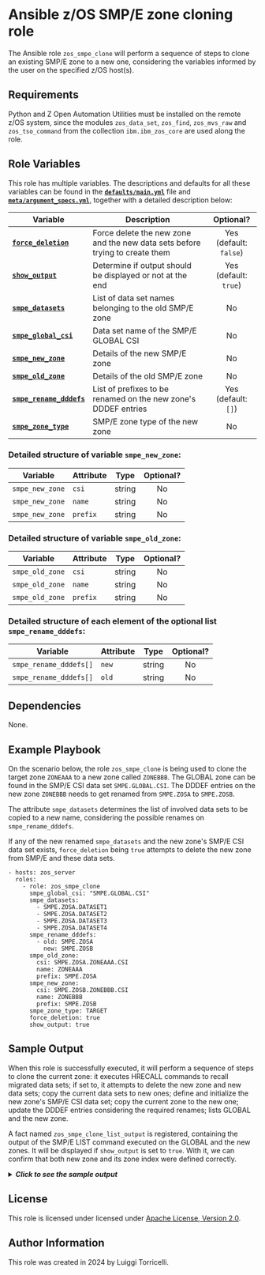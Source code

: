 # Ansible z/OS SMP/E zone cloning role

The Ansible role `zos_smpe_clone` will perform a sequence of steps to clone an existing SMP/E zone to a new one, considering the variables informed by the user on the specified z/OS host(s).

## Requirements

Python and Z Open Automation Utilities must be installed on the remote z/OS system, since the modules `zos_data_set`, `zos_find`, `zos_mvs_raw` and `zos_tso_command` from the collection `ibm.ibm_zos_core` are used along the role.

## Role Variables

This role has multiple variables. The descriptions and defaults for all these variables can be found in the **[`defaults/main.yml`](/defaults/main.yml)** file and **[`meta/argument_specs.yml`](/meta/argument_specs.yml)**, together with a detailed description below:

| Variable | Description | Optional? |
| -------- | ----------- | :-------: |
| **[`force_deletion`](/meta/argument_specs.yml)** | Force delete the new zone and the new data sets before trying to create them | Yes<br>(default: `false`) |
| **[`show_output`](/meta/argument_specs.yml)** | Determine if output should be displayed or not at the end | Yes<br>(default: `true`) |
| **[`smpe_datasets`](/meta/argument_specs.yml)** | List of data set names belonging to the old SMP/E zone | No |
| **[`smpe_global_csi`](/meta/argument_specs.yml)** | Data set name of the SMP/E GLOBAL CSI | No |
| **[`smpe_new_zone`](/meta/argument_specs.yml)** | Details of the new SMP/E zone | No |
| **[`smpe_old_zone`](/meta/argument_specs.yml)** | Details of the old SMP/E zone | No |
| **[`smpe_rename_dddefs`](/meta/argument_specs.yml)** | List of prefixes to be renamed on the new zone's DDDEF entries | Yes<br>(default: `[]`) |
| **[`smpe_zone_type`](/meta/argument_specs.yml)** | SMP/E zone type of the new zone | No |

### Detailed structure of variable `smpe_new_zone`:

| Variable | Attribute | Type | Optional? |
| -------- | --------- | :--: | :-------: |
| `smpe_new_zone` | `csi` | string | No |
| `smpe_new_zone` | `name` | string | No |
| `smpe_new_zone` | `prefix` | string | No |

### Detailed structure of variable `smpe_old_zone`:

| Variable | Attribute | Type | Optional? |
| -------- | --------- | :--: | :-------: |
| `smpe_old_zone` | `csi` | string | No |
| `smpe_old_zone` | `name` | string | No |
| `smpe_old_zone` | `prefix` | string | No |

### Detailed structure of each element of the optional list `smpe_rename_dddefs`:

| Variable | Attribute | Type | Optional? |
| -------- | --------- | :--: | :-------: |
| `smpe_rename_dddefs[]` | `new` | string | No |
| `smpe_rename_dddefs[]` | `old` | string | No |

## Dependencies

None.

## Example Playbook

On the scenario below, the role `zos_smpe_clone` is being used to clone the target zone `ZONEAAA` to a new zone called `ZONEBBB`. The GLOBAL zone can be found in the SMP/E CSI data set `SMPE.GLOBAL.CSI`. The DDDEF entries on the new zone `ZONEBBB` needs to get renamed from `SMPE.ZOSA` to `SMPE.ZOSB`.

The attribute `smpe_datasets` determines the list of involved data sets to be copied to a new name, considering the possible renames on `smpe_rename_dddefs`.

If any of the new renamed `smpe_datasets` and the new zone's SMP/E CSI data set exists, `force_deletion` being `true` attempts to delete the new zone from SMP/E and these data sets.

    - hosts: zos_server
      roles:
        - role: zos_smpe_clone
          smpe_global_csi: "SMPE.GLOBAL.CSI"
          smpe_datasets:
            - SMPE.ZOSA.DATASET1
            - SMPE.ZOSA.DATASET2
            - SMPE.ZOSA.DATASET3
            - SMPE.ZOSA.DATASET4
          smpe_rename_dddefs: 
            - old: SMPE.ZOSA
              new: SMPE.ZOSB
          smpe_old_zone:
            csi: SMPE.ZOSA.ZONEAAA.CSI
            name: ZONEAAA
            prefix: SMPE.ZOSA
          smpe_new_zone:
            csi: SMPE.ZOSB.ZONEBBB.CSI
            name: ZONEBBB
            prefix: SMPE.ZOSB
          smpe_zone_type: TARGET
          force_deletion: true
          show_output: true

## Sample Output

When this role is successfully executed, it will perform a sequence of steps to clone the current zone: it executes HRECALL commands to recall migrated data sets; if set to, it attempts to delete the new zone and new data sets; copy the current data sets to new ones; define and initialize the new zone's SMP/E CSI data set; copy the current zone to the new one; update the DDDEF entries considering the required renames; lists GLOBAL and the new zone.

A fact named `zos_smpe_clone_list_output` is registered, containing the output of the SMP/E LIST command executed on the GLOBAL and the new zones. It will be displayed if `show_output` is set to `true`. With it, we can confirm that both new zone and its zone index were defined correctly.

<details>
    <summary><b><i>Click to see the sample output</i></b></summary>

    "zos_smpe_clone_list_output": [
        [
            "\fPAGE 0001  - NOW SET TO GLOBAL ZONE          DATE 11/29/24  TIME 11:35:58  SMP/E 37.25   SMPLIST  OUTPUT",
            "",
            "  LIST GLOBALZONE.\fPAGE 0002  - NOW SET TO GLOBAL ZONE          DATE 11/29/24  TIME 11:35:58  SMP/E 37.25   SMPLIST  OUTPUT",
            "",
            "GLOBAL  ZONE ENTRIES",
            "",
            "",
            "  NAME",
            "",
            "GLOBAL    UPGLEVEL        = SMP/E 37.16",
            "          OPTIONS         = BUILD",
            "          ZONEINDEX       = DLIB     DLIB     SMPE.ZOS.DLIB.CSI",
            "                            ZONEAAA  TARGET   SMPE.ZOSA.ZONEAAA.CSI",
            "                            ZONEBBB  TARGET   SMPE.ZOSB.ZONEBBB.CSI",
            "          SREL            = Z038\fPAGE 0003  - NOW SET TO GLOBAL ZONE          DATE 11/29/24  TIME 11:35:58  SMP/E 37.25   SMPLIST  OUTPUT",
            "",
            "LIST     SUMMARY REPORT FOR GLOBAL",
            "",
            "ENTRY-TYPE   ENTRY-NAME         STATUS",
            "",
            "ZONE                            STARTS ON PAGE 0002",
            ""
        ],
        [
            "\fPAGE 0001  - NOW SET TO TARGET ZONE ZONEBBB  DATE 11/29/24  TIME 11:36:13  SMP/E 37.25   SMPLIST  OUTPUT",
            "",
            "  LIST TARGETZONE",
            "      DDDEF.\fPAGE 0002  - NOW SET TO TARGET ZONE ZONEBBB  DATE 11/29/24  TIME 11:36:13  SMP/E 37.25   SMPLIST  OUTPUT",
            "",
            "ZONEBBB ZONE ENTRIES",
            "",
            "",
            "  NAME",
            "",
            "ZONEBBB   TZONE           = ZONEBBB",
            "          UPGLEVEL        = SMP/E 37.16",
            "          RELATED         = DLIB",
            "          OPTIONS         = BUILD",
            "          SREL            = Z038\fPAGE 0003  - NOW SET TO TARGET ZONE ZONEBBB  DATE 11/29/24  TIME 11:36:13  SMP/E 37.25   SMPLIST  OUTPUT",
            "",
            "ZONEBBB DDDEF ENTRIES",
            "",
            "",
            "  NAME",
            "",
            "AADSN1    DATASET         = SMPE.ZOS.ADSN1",
            "          UNIT            = SYSALLDA",
            "          SHR",
            "          WAIT",
            "",
            "AADSN2    DATASET         = SMPE.ZOS.ADSN2",
            "          UNIT            = SYSALLDA",
            "          SHR",
            "          WAIT",
            "",
            "SADMMOD   DATASET         = SYS1.SADMMOD",
            "          UNIT            = SYSALLDA",
            "          SHR",
            "          WAIT",
            "",
            "SCEELKED  DATASET         = SYS1.SCEELKED",
            "          UNIT            = SYSALLDA",
            "          SHR",
            "          WAIT",
            "",
            "SCEESPC   DATASET         = SYS1.SCEESPC",
            "          UNIT            = SYSALLDA",
            "          SHR",
            "          WAIT",
            "",
            "DATASET1  DATASET         = SMPE.ZOSB.DATASET1",
            "          UNIT            = SYSALLDA",
            "          SHR",
            "          WAIT",
            "",
            "DATASET2  DATASET         = SMPE.ZOSB.DATASET2",
            "          UNIT            = SYSALLDA",
            "          SHR",
            "          WAIT",
            "",
            "DATASET3  DATASET         = SMPE.ZOSB.DATASET3",
            "          UNIT            = SYSALLDA",
            "          SHR",
            "          WAIT",
            "",
            "DATASET4  DATASET         = SMPE.ZOSB.DATASET4",
            "          UNIT            = SYSALLDA",
            "          SHR",
            "          WAIT",
            "",
            "SMPLOG    DATASET         = SMPE.ZOSB.ZONEBBB.SMPLOG",
            "          UNIT            = SYSALLDA",
            "          MOD",
            "          WAIT",
            "",
            "SMPLOGA   DATASET         = SMPE.ZOSB.ZONEBBB.SMPLOGA",
            "          UNIT            = SYSALLDA",
            "          MOD",
            "          WAIT",
            "",
            "SMPLTS    DATASET         = SMPE.ZOSB.ZONEBBB.SMPLTS",
            "          UNIT            = SYSALLDA",
            "          OLD",
            "          WAIT",
            "",
            "SMPMTS    DATASET         = SMPE.ZOSB.ZONEBBB.SMPMTS",
            "          UNIT            = SYSALLDA",
            "          OLD",
            "          WAIT",
            "",
            "SMPPTS    DATASET         = SMPE.ZOS.SMPPTS",
            "          UNIT            = SYSALLDA",
            "          SHR",
            "          WAIT",
            "",
            "SMPSCDS   DATASET         = SMPE.ZOSB.ZONEBBB.SMPSCDS",
            "          UNIT            = SYSALLDA",
            "          OLD",
            "          WAIT",
            "",
            "SMPSTS    DATASET         = SMPE.ZOSB.ZONEBBB.SMPSTS",
            "          UNIT            = SYSALLDA",
            "          OLD",
            "          WAIT",
            "",
            "LIST     SUMMARY REPORT FOR ZONEBBB",
            "",
            "ENTRY-TYPE   ENTRY-NAME         STATUS",
            "",
            "DDDEF                           STARTS ON PAGE 0003",
            "ZONE                            STARTS ON PAGE 0002",
            ""
        ]
    ]

</details>

## License

This role is licensed under licensed under [Apache License, Version 2.0](http://www.apache.org/licenses/LICENSE-2.0).

## Author Information

This role was created in 2024 by Luiggi Torricelli.
